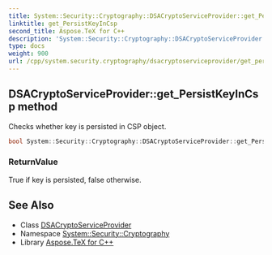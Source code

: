 ```yaml
---
title: System::Security::Cryptography::DSACryptoServiceProvider::get_PersistKeyInCsp method
linktitle: get_PersistKeyInCsp
second_title: Aspose.TeX for C++
description: 'System::Security::Cryptography::DSACryptoServiceProvider::get_PersistKeyInCsp method. Checks whether key is persisted in CSP object in C++.'
type: docs
weight: 900
url: /cpp/system.security.cryptography/dsacryptoserviceprovider/get_persistkeyincsp/
---
```

## DSACryptoServiceProvider::get_PersistKeyInCsp method


Checks whether key is persisted in CSP object.

```cpp
bool System::Security::Cryptography::DSACryptoServiceProvider::get_PersistKeyInCsp() const
```


### ReturnValue

True if key is persisted, false otherwise.

## See Also

* Class [DSACryptoServiceProvider](../)
* Namespace [System::Security::Cryptography](../../)
* Library [Aspose.TeX for C++](../../../)
